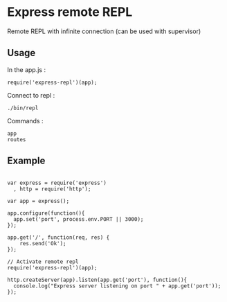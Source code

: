 # Express remote REPL

Remote REPL with infinite connection (can be used with supervisor)

## Usage

In the app.js :

```
require('express-repl')(app);
```

Connect to repl :
```
./bin/repl
```

Commands :

```
app
routes
```
## Example

```

var express = require('express')
  , http = require('http');

var app = express();

app.configure(function(){
  app.set('port', process.env.PORT || 3000);
});

app.get('/', function(req, res) {
    res.send('Ok');
});

// Activate remote repl
require('express-repl')(app);

http.createServer(app).listen(app.get('port'), function(){
  console.log("Express server listening on port " + app.get('port'));
});


```
